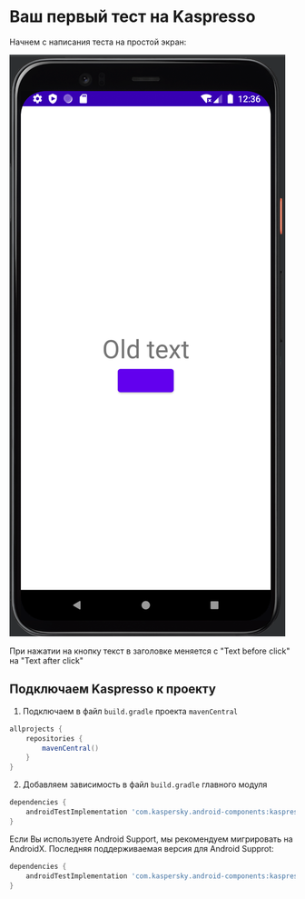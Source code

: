 # Ваш первый тест на Kaspresso

Начнем с написания теста на простой экран:

![alt text](images/First_tutorial_screen.png "Page object example")

При нажатии на кнопку текст в заголовке меняется с "Text before click" на "Text after click"

## Подключаем Kaspresso к проекту

1. Подключаем в файл `build.gradle` проекта `mavenCentral`

```groovy
allprojects {
    repositories {
        mavenCentral()
    }
}
```

2. Добавляем зависимость в файл `build.gradle` главного модуля

```groovy
dependencies {
    androidTestImplementation 'com.kaspersky.android-components:kaspresso:<latest_version>'
}
```

Если Вы используете Android Support, мы рекомендуем мигрировать на AndroidX. Последняя поддерживаемая версия для Android Supprot:

```groovy
dependencies {
    androidTestImplementation 'com.kaspersky.android-components:kaspresso:1.0.1-support'
}
```
